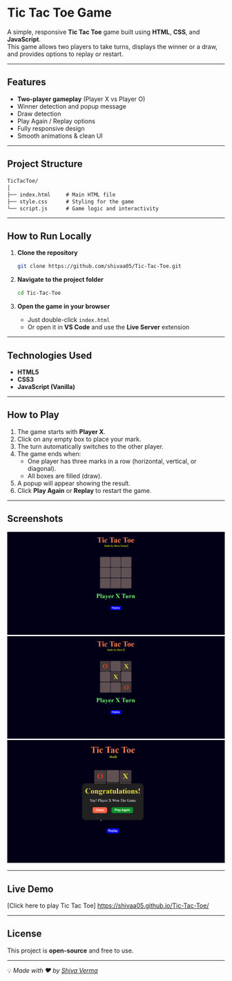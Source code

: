 #  Tic Tac Toe Game

A simple, responsive **Tic Tac Toe** game built using **HTML**, **CSS**, and **JavaScript**.  
This game allows two players to take turns, displays the winner or a draw, and provides options to replay or restart.

---

##  Features

-  **Two-player gameplay** (Player X vs Player O)
-  Winner detection and popup message
-  Draw detection
-  Play Again / Replay options
-  Fully responsive design
-  Smooth animations & clean UI

---

##  Project Structure

```
TicTacToe/
│
├── index.html     # Main HTML file
├── style.css      # Styling for the game
└── script.js      # Game logic and interactivity
```

---

##  How to Run Locally

1. **Clone the repository**
   ```bash
   git clone https://github.com/shivaa05/Tic-Tac-Toe.git
   ```

2. **Navigate to the project folder**
   ```bash
   cd Tic-Tac-Toe
   ```

3. **Open the game in your browser**
   - Just double-click `index.html`  
   - Or open it in **VS Code** and use the **Live Server** extension

---

##  Technologies Used

- **HTML5**
- **CSS3**
- **JavaScript (Vanilla)**

---

##  How to Play

1. The game starts with **Player X**.
2. Click on any empty box to place your mark.
3. The turn automatically switches to the other player.
4. The game ends when:
   - One player has three marks in a row (horizontal, vertical, or diagonal).
   - All boxes are filled (draw).
5. A popup will appear showing the result.
6. Click **Play Again** or **Replay** to restart the game.

---

##  Screenshots

![Game Screenshot](./screenshots/screenshot1.png)  
![Game Screenshot](./screenshots/screenshot2.png)  
![Game Screenshot](./screenshots/screenshot3.png)  

---

## Live Demo

[Click here to play Tic Tac Toe] https://shivaa05.github.io/Tic-Tac-Toe/

---

## License

This project is **open-source** and free to use.

---

💡 *Made with ❤️ by [Shiva Verma](https://github.com/shivaa05)*
